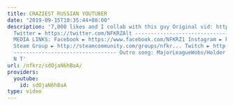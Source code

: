 ```yaml
---
title: CRAZIEST RUSSIAN YOUTUBER
date: "2019-09-15T10:35:44+08:00"
description: '7,000 likes and I collab with this guy Original vid: https://www.youtube.com/watch?v=XuCe0cJCtF8
  Twitter ► https://twitter.com/NFKRZAlt --------------------------------- SOCIAL
  MEDIA LINKS: Facebook ► https://www.facebook.com/NFKRZ1 Instagram ► https://instagram.com/roman_nfkrz/
  Steam Group ► http://steamcommunity.com/groups/nfkr... Twitch ► http://www.twitch.tv/nfkrz
  --------------------------------- Outro song: MajorLeagueWobs/Holder - D I S T A
  N T'
url: /nfkrz/sdOjaN6hBaA/
providers:
  youtube:
    id: sdOjaN6hBaA
type: video
---
```

